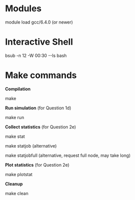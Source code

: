 # Modules
module load gcc/6.4.0 (or newer)

# Interactive Shell
bsub -n 12 -W 00:30 --Is bash

# Make commands

**Compilation**

make

**Run simulation** (for Question 1d) 

make run

**Collect statistics** (for Question 2e)

make stat

make statjob (alternative)

make statjobfull (alternative, request full node, may take long)

**Plot statistics** (for Question 2e)

make plotstat

**Cleanup**

make clean

